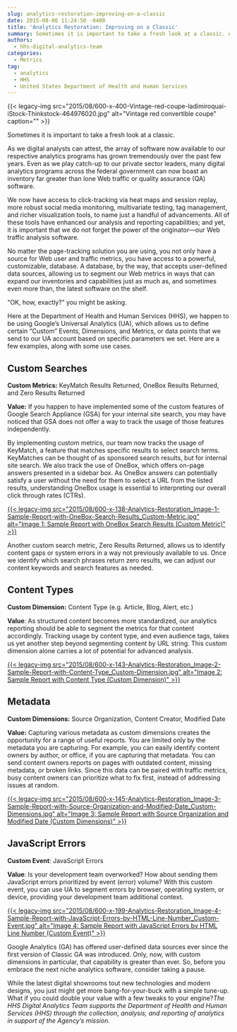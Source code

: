 ```yaml
---
slug: analytics-restoration-improving-on-a-classic
date: 2015-08-06 11:24:50 -0400
title: 'Analytics Restoration: Improving on a Classic'
summary: Sometimes it is important to take a fresh look at a classic. As we digital analysts can attest, the array of software now available to our respective analytics programs has grown tremendously over the past few years. Even as we play catch-up to our private sector leaders, many digital analytics programs across the federal government
authors:
  - hhs-digital-analytics-team
categories:
  - Metrics
tag:
  - analytics
  - HHS
  - United States Department of Health and Human Services
---
```


{{< legacy-img src="2015/08/600-x-400-Vintage-red-coupe-ladimiroquai-iStock-Thinkstock-464976020.jpg" alt="Vintage red convertible coupe" caption="" >}} 

Sometimes it is important to take a fresh look at a classic.

As we digital analysts can attest, the array of software now available to our respective analytics programs has grown tremendously over the past few years. Even as we play catch-up to our private sector leaders, many digital analytics programs across the federal government can now boast an inventory far greater than lone Web traffic or quality assurance (QA) software.

We now have access to click-tracking via heat maps and session replay, more robust social media monitoring, multivariate testing, tag management, and richer visualization tools, to name just a handful of advancements. All of these tools have enhanced our analysis and reporting capabilities; and yet, it is important that we do not forget the power of the originator—our Web traffic analysis software.

No matter the page-tracking solution you are using, you not only have a source for Web user and traffic metrics, you have access to a powerful, customizable, database. A database, by the way, that accepts user-defined data sources, allowing us to segment our Web metrics in ways that can expand our inventories and capabilities just as much as, and sometimes even more than, the latest software on the shelf.

“OK, how, exactly?” you might be asking.

Here at the Department of Health and Human Services (HHS), we happen to be using Google’s Universal Analytics (UA), which allows us to define certain “Custom” Events, Dimensions, and Metrics, or data points that we send to our UA account based on specific parameters we set. Here are a few examples, along with some use cases.

## Custom Searches

**Custom Metrics:** KeyMatch Results Returned, OneBox Results Returned, and Zero Results Returned

**Value:** If you happen to have implemented some of the custom features of Google Search Appliance (GSA) for your internal site search, you may have noticed that GSA does not offer a way to track the usage of those features independently.

By implementing custom metrics, our team now tracks the usage of KeyMatch, a feature that matches specific results to select search terms. KeyMatches can be thought of as sponsored search results, but for internal site search. We also track the use of OneBox, which offers on-page answers presented in a sidebar box. As OneBox answers can potentially satisfy a user without the need for them to select a URL from the listed results, understanding OneBox usage is essential to interpreting our overall click through rates (CTRs).

[{{< legacy-img src="2015/08/600-x-138-Analytics-Restoration\_Image-1-Sample-Report-with-OneBox-Search-Results\_Custom-Metric.jpg" alt="Image 1: Sample Report with OneBox Search Results (Custom Metric)" >}}](https://s3.amazonaws.com/digitalgov/legacy-img/2015/08/Analytics-Restoration_Image-1-Sample-Report-with-OneBox-Search-Results_Custom-Metric.jpg)

Another custom search metric, Zero Results Returned, allows us to identify content gaps or system errors in a way not previously available to us. Once we identify which search phrases return zero results, we can adjust our content keywords and search features as needed.

## Content Types

**Custom Dimension:** Content Type (e.g. Article, Blog, Alert, etc.)

**Value**: As structured content becomes more standardized, our analytics reporting should be able to segment the metrics for that content accordingly. Tracking usage by content type, and even audience tags, takes us yet another step beyond segmenting content by URL string. This custom dimension alone carries a lot of potential for advanced analysis.

[{{< legacy-img src="2015/08/600-x-143-Analytics-Restoration\_Image-2-Sample-Report-with-Content-Type\_Custom-Dimension.jpg" alt="Image 2: Sample Report with Content Type (Custom Dimension)" >}}](https://s3.amazonaws.com/digitalgov/legacy-img/2015/08/Analytics-Restoration_Image-2-Sample-Report-with-Content-Type_Custom-Dimension.jpg)

## Metadata

**Custom Dimensions:** Source Organization, Content Creator, Modified Date

**Value:** Capturing various metadata as custom dimensions creates the opportunity for a range of useful reports. You are limited only by the metadata you are capturing. For example, you can easily identify content owners by author, or office, if you are capturing that metadata. You can send content owners reports on pages with outdated content, missing metadata, or broken links. Since this data can be paired with traffic metrics, busy content owners can prioritize what to fix first, instead of addressing issues at random.

[{{< legacy-img src="2015/08/600-x-145-Analytics-Restoration\_Image-3-Sample-Report-with-Source-Organization-and-Modified-Date\_Custom-Dimensions.jpg" alt="Image 3: Sample Report with Source Organization and Modified Date (Custom Dimensions)" >}}](https://s3.amazonaws.com/digitalgov/legacy-img/2015/08/Analytics-Restoration_Image-3-Sample-Report-with-Source-Organization-and-Modified-Date_Custom-Dimensions.jpg)

## JavaScript Errors

**Custom Event**: JavaScript Errors

**Value**: Is your development team overworked? How about sending them JavaScript errors prioritized by event (error) volume? With this custom event, you can use UA to segment errors by browser, operating system, or device, providing your development team additional context.

[{{< legacy-img src="2015/08/600-x-199-Analytics-Restoration\_Image-4-Sample-Report-with-JavaScript-Errors-by-HTML-Line-Number\_Custom-Event.jpg" alt="Image 4: Sample Report with JavaScript Errors by HTML Line Number (Custom Event)" >}}](https://s3.amazonaws.com/digitalgov/legacy-img/2015/08/Analytics-Restoration_Image-4-Sample-Report-with-JavaScript-Errors-by-HTML-Line-Number_Custom-Event.jpg)

Google Analytics (GA) has offered user-defined data sources ever since the first version of Classic GA was introduced. Only, now, with custom dimensions in particular, that capability is greater than ever. So, before you embrace the next niche analytics software, consider taking a pause.

While the latest digital showrooms tout new technologies and modern designs, you just might get more bang-for-your-buck with a simple tune-up. What if you could double your value with a few tweaks to your engine?_The HHS Digital Analytics Team supports the Department of Health and Human Services (HHS) through the collection, analysis, and reporting of analytics in support of the Agency’s mission._